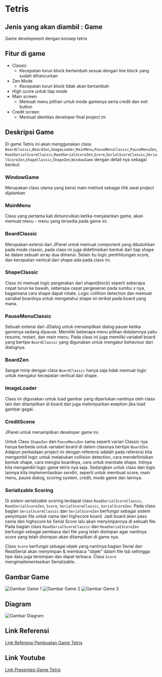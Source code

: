 # Tetris

## Jenis yang akan diambil : Game
Game development dengan konsep tetris

## Fitur di game
- Classic
  - Kecepatan turun block bertambah sesuai dengan line block yang sudah dihancurkan
- Zen Mode
  - Kecepatan turun block tidak akan bertambah
- High score untuk tiap mode
- Main screen
  - Memuat menu pilihan untuk mode gamenya serta credit dan exit button
- Credit screen
  - Memuat identitas developer final project ini

## Deskripsi Game
Di game Tetris ini akan menggunakan class `BoardClassic`,`BoardZen`,`ImageLoader`,`MainMenu`,`PauseMenuClassic`,`PauseMenuZen`,`ReadSerialScoreClassic`,`ReadSerialScoreZen`,`Score`,`SerialScoreClassic`,`SerialScoreZen`,`ShapeClassic`,`ShapeZen`,`WindowGame` dengan detail nya sebagai berikut:

### WindowGame
Merupakan class utama yang berisi main method sebagai titik awal project dijalankan
### MainMenu 
Class yang pertama kali dimunculkan ketika menjalankan game, akan memuat menu - menu yang tersedia pada game ini.
### BoardClassic
Merupakan extensi dari JPanel untuk memuat component yang dibutuhkan pada mode classic, pada class ini juga didefinisikan bentuk dari tiap shape ke dalam sebuah array dua dimensi. Selain itu logic penhhitungan score, dan kecepatan vertical dari shape ada pada class ini.
### ShapeClassic
Class ini memuat logic pergerakan dari shape(block) seperti seberapa cepat turun ke bawah, seberapa cepat pergeseran pada sumbu x nya, bagaimana cara shape dapat rotate. Logic collition detection dan memuat variabel boardnya untuk mengetahui shape ini terikat pada board yang mana.
### PauseMenuClassic
Sebuah extensi dari JDialog untuk menampilkan dialog pause ketika gamenya sedang dipause. Memiliki beberapa menu pilihan didalamnya yaitu resume, restart, dan main menu. Pada class ini juga memiliki variabel board yang bertipe `BoardClassic` yang digunakan untuk mengatur behaviour dari dialognya.
### BoardZen
Sangat mirip dengan class `BoardClassic` hanya saja tidak memuat logic untuk mengatur kecepatan vertical dari shape.
### ImageLoader
Class ini digunakan untuk load gambar yang diperlukan nantinya oleh class lain dan ditampilkan di board dan juga melemparkan exeption jika load gambar gagal.
### CreditScene
JPanel untuk menampilkan developer game ini.


Untuk Class `ShapeZen` dan `PauseMenuZen` sama seperti varian Classic nya hanya berbeda untuk variabel board di dalam classnya bertipe `BoardZen`. Adapun perbedaan project ini dengan referensi adalah pada referensi kita mengambil logic untuk melakukan collision detection, cara mendefinisikan bentuk shape, cara mengisi boardnya, cara untuk merotate shape. Intinya kita mengambil logic game tetris nya saja. Sedangkan untuk class dan logic lainnya kita implementasikan sendiri, seperti untuk membuat score, main menu, pause dialog, scoring system, credit, mode game dan lainnya.

### Serializable Scoring
Di sistem serializable scoring terdapat class `ReadSerialScoreClassic`, `ReadSerialScoreZen`, `Score`, `SerialScoreClassic`, `SerialScoreZen`. Pada class bagian `SerialScoreClassic` dan `SerialScoreZen` berfungsi sebagai sistem penyimpan file untuk nama dari highscore board. Jadi board akan pass nama dan highscore ke Serial Score lalu akan menyimpannya di sebuah file. Pada bagian class `ReadSerialScoreClassic` dan `ReadSerialScoreZen` berfungsi sebagai pembaca dari file yang telah disimpan agar nantinya score yang telah disimpan akan ditampilkan di game nya. 

Class `Score` berfungsi sebagai objek yang nantinya bagian Serial dan ReadSerial akan menyimpan & membaca "objek" dalam file tsb sehingga tipe data juga tersimpan dan dapat terbaca. Class `Score` mengimplementasikan Serializable.

## Gambar Game
![Gambar Game 1](GambarGame3.png)
![Gambar Game 2](GambarGame2.png)
![Gambar Game 3](GambarGame1.png)
## Diagram
![Gambar Diagram](DiagramFP.png)
## Link Referensi
[Link Referensi Pembuatan Game Tetris](https://www.youtube.com/watch?v=_U0Io6Utf98&list=PLOgQJY7VjpBRpszgw5PfuJlOUQgIVMz5c)
## Link Youtube
[Link Presentasi Game Tetris](https://youtu.be/XnjQAsRNEiE)
